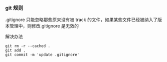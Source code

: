 ### git 规则

.gitignore 只能忽略那些原来没有被 track 的文件，如果某些文件已经被纳入了版本管理中，则修改.gitignore 是无效的

解决办法

```shell
git rm -r --cached .
git add .
git commit -m 'update .gitignore'
```
